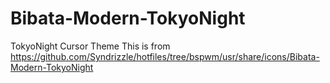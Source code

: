# Bibata-Modern-TokyoNight
TokyoNight Cursor Theme
This is from https://github.com/Syndrizzle/hotfiles/tree/bspwm/usr/share/icons/Bibata-Modern-TokyoNight
